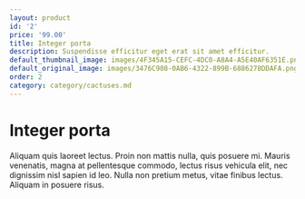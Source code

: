```yaml
---
layout: product
id: '2'
price: '99.00'
title: Integer porta
description: Suspendisse efficitur eget erat sit amet efficitur.
default_thumbnail_image: images/4F345A15-CEFC-4DC0-A8A4-A5E40AF6351E.png
default_original_image: images/3476C908-0AB6-4322-899B-6886278DDAFA.png
order: 2
category: category/cactuses.md
---
```


# Integer porta

Aliquam quis laoreet lectus. Proin non mattis nulla, quis posuere mi. Mauris venenatis, magna at pellentesque commodo, lectus risus vehicula elit, nec dignissim nisl sapien id leo. Nulla non pretium metus, vitae finibus lectus. Aliquam in posuere risus.